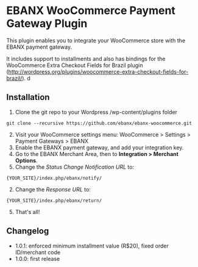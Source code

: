 # EBANX WooCommerce Payment Gateway Plugin

This plugin enables you to integrate your WooCommerce store with the EBANX payment gateway.

It includes support to installments and also has bindings for the WooCommerce Extra Checkout Fields for Brazil
plugin (http://wordpress.org/plugins/woocommerce-extra-checkout-fields-for-brazil/).
d
## Installation
1. Clone the git repo to your Wordpress /wp-content/plugins folder
```
git clone --recursive https://github.com/ebanx/ebanx-woocommerce.git
```
2. Visit your WooCommerce settings menu:
    WooCommerce > Settings > Payment Gateways > EBANX
3. Enable the EBANX payment gateway, and add your integration key.
4. Go to the EBANX Merchant Area, then to **Integration > Merchant Options**.
  1. Change the _Status Change Notification URL_ to:
```
{YOUR_SITE}/index.php/ebanx/notify/
```
  2. Change the _Response URL_ to:
```
{YOUR_SITE}/index.php/ebanx/return/
```
5. That's all!

## Changelog
* 1.0.1: enforced minimum installment value (R$20), fixed order ID/merchant code
* 1.0.0: first release
